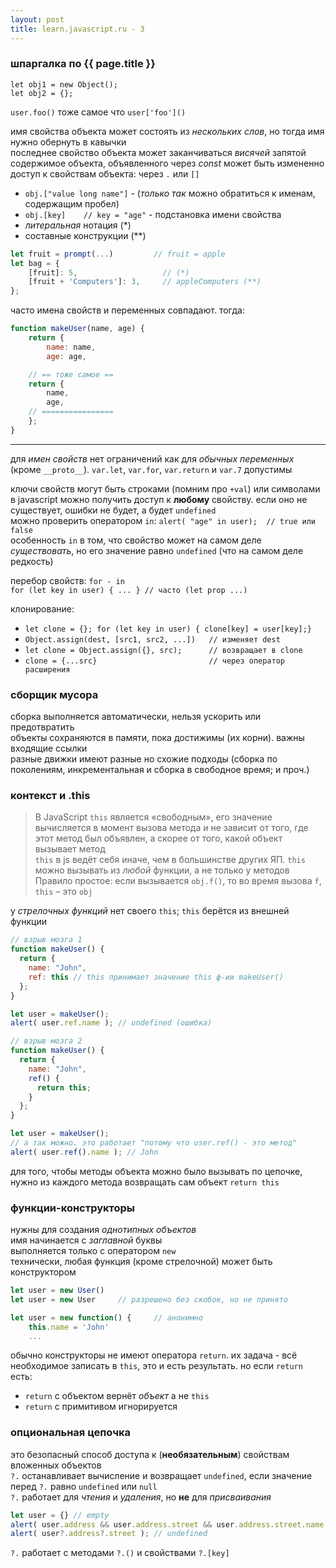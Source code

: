 ```yaml
---
layout: post
title: learn.javascript.ru - 3
---
```


### шпаргалка по {{ page.title }}

`let obj1 = new Object();`  
`let obj2 = {};`  

`user.foo()` тоже самое что `user['foo']()`  

имя свойства объекта может состоять из _нескольких слов_, но тогда имя нужно обернуть в кавычки  
последнее свойство объекта может заканчиваться _висячей_ запятой  
содержимое объекта, объявленного через _const_ может быть измененно  
доступ к свойствам объекта: через `.` или `[]`  
- `obj.["value long name"]` - (_только так_ можно обратиться к именам, содержащим пробел)  
- `obj.[key]    // key = "age"` - подстановка имени свойства  
- _литеральная_ нотация (\*)  
- составные конструкции (\*\*)  

```js
let fruit = prompt(...)         // fruit = apple
let bag = {
    [fruit]: 5,                   // (*)
    [fruit + 'Computers']: 3,     // appleComputers (**)
};
```

часто имена свойств и переменных совпадают. тогда:  
```js
function makeUser(name, age) {
    return {
        name: name,
        age: age,

    // == тоже самое ==
    return { 
        name,
        age,
    // ================
    };
}
```

---  

для _имен свойств_ нет ограничений как для _обычных переменных_ (кроме `__proto__`). `var.let`, `var.for`, `var.return`
и `var.7` допустимы  

ключи свойств могут быть строками (помним про `+val`) или символами  
в javascript можно получить доступ к __любому__ свойству. если оно не существует, ошибки не будет, а будет `undefined`  
можно проверить оператором `in`: `alert( "age" in user);  // true или false`  
особенность `in` в том, что свойство может на самом деле _существовать_, но его значение равно `undefined` (что на
самом деле редкость)  

перебор свойств: `for - in`  
`for (let key in user) { ... } // часто (let prop ...)`  

клонирование:  
- `let clone = {}; for (let key in user) { clone[key] = user[key];}`  
- `Object.assign(dest, [src1, src2, ...])   // изменяет dest`  
- `let clone = Object.assign({}, src);      // возвращает в clone`  
- `clone = {...src}                         // через оператор расширения`

### сборщик мусора
сборка выполняется автоматически, нельзя ускорить или предотвратить  
объекты сохраняются в памяти, пока достижимы (их корни). важны входящие ссылки  
разные движки имеют разные но схожие подходы (сборка по поколениям, инкрементальная и сборка в свободное время; и проч.)  

### контекст и .this 

> В JavaScript `this` является «свободным», его значение вычисляется в момент вызова метода и не зависит от того, где 
этот метод был объявлен, а скорее от того, какой объект вызывает метод  
`this` в js ведёт себя иначе, чем в большинстве других ЯП. `this` можно вызывать из _любой_ функции, а не только у методов  
> Правило простое: если вызывается `obj.f()`, то во время вызова `f`, `this` – это `obj`  

у _стрелочных функций_ нет своего `this`; `this` берётся из внешней функции  

```js
// взрыв мозга 1
function makeUser() {
  return {
    name: "John",
    ref: this // this принимает значение this ф-ии makeUser()
  };
}

let user = makeUser();
alert( user.ref.name ); // undefined (ошибка)

// взрыв мозга 2
function makeUser() {
  return {
    name: "John",
    ref() {
      return this;
    }
  };
}

let user = makeUser();
// а так можно. это работает "потому что user.ref() - это метод"
alert( user.ref().name ); // John
```
для того, чтобы методы объекта можно было вызывать по цепочке, нужно из каждого метода возвращать сам объект `return this`  

### функции-конструкторы
нужны для создания _однотипных объектов_  
имя начинается с _заглавной_ буквы  
выполняется только с оператором `new`  
технически, любая функция (кроме стрелочной) может быть конструктором  
```js
let user = new User()
let user = new User     // разрешено без скобок, но не принято

let user = new function() {     // анонимно
    this.name = 'John'
    ...
```
обычно конструкторы не имеют оператора `return`. их задача - всё необходимое записать в `this`, это и есть результать. но если `return` есть:  
- `return` с объектом вернёт _объект_ а не `this`  
- `return` с примитивом игнорируется  

### опциональная цепочка
это безопасный способ доступа к (__необязательным__) свойствам вложенных объектов  
`?.` останавливает вычисление и возвращает `undefined`, если значение перед `?.` равно `undefined` или `null`  
`?.` работает для _чтения_ и _удаления_, но __не__ для _присваивания_  
```js
let user = {} // empty
alert( user.address && user.address.street && user.address.street.name ); // undefined and ugly
alert( user?.address?.street ); // undefined
```
`?.` работает с методами `?.()` и свойствами `?.[key]`  
